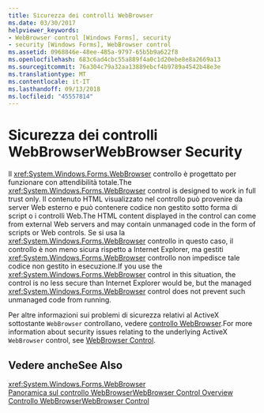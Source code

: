 ```yaml
---
title: Sicurezza dei controlli WebBrowser
ms.date: 03/30/2017
helpviewer_keywords:
- WebBrowser control [Windows Forms], security
- security [Windows Forms], WebBrowser control
ms.assetid: 0968846e-48ee-485a-9797-65b5b9a622f8
ms.openlocfilehash: 683c6ad4cbc55a889f4a0c1d20ebe8e8a2669a13
ms.sourcegitcommit: 76a304c79a32aa13889ebcf4b9789a4542b48e3e
ms.translationtype: MT
ms.contentlocale: it-IT
ms.lasthandoff: 09/13/2018
ms.locfileid: "45557814"
---
```

# <a name="webbrowser-security"></a><span data-ttu-id="4186f-102">Sicurezza dei controlli WebBrowser</span><span class="sxs-lookup"><span data-stu-id="4186f-102">WebBrowser Security</span></span>
<span data-ttu-id="4186f-103">Il <xref:System.Windows.Forms.WebBrowser> controllo è progettato per funzionare con attendibilità totale.</span><span class="sxs-lookup"><span data-stu-id="4186f-103">The <xref:System.Windows.Forms.WebBrowser> control is designed to work in full trust only.</span></span> <span data-ttu-id="4186f-104">Il contenuto HTML visualizzato nel controllo può provenire da server Web esterno e può contenere codice non gestito sotto forma di script o i controlli Web.</span><span class="sxs-lookup"><span data-stu-id="4186f-104">The HTML content displayed in the control can come from external Web servers and may contain unmanaged code in the form of scripts or Web controls.</span></span> <span data-ttu-id="4186f-105">Se si usa la <xref:System.Windows.Forms.WebBrowser> controllo in questo caso, il controllo è non meno sicura rispetto a Internet Explorer, ma gestiti <xref:System.Windows.Forms.WebBrowser> controllo non impedisce tale codice non gestito in esecuzione.</span><span class="sxs-lookup"><span data-stu-id="4186f-105">If you use the <xref:System.Windows.Forms.WebBrowser> control in this situation, the control is no less secure than Internet Explorer would be, but the managed <xref:System.Windows.Forms.WebBrowser> control does not prevent such unmanaged code from running.</span></span>  
  
 <span data-ttu-id="4186f-106">Per altre informazioni sui problemi di sicurezza relativi al ActiveX sottostante `WebBrowser` controllano, vedere [controllo WebBrowser](https://go.microsoft.com/fwlink/?LinkId=198812).</span><span class="sxs-lookup"><span data-stu-id="4186f-106">For more information about security issues relating to the underlying ActiveX `WebBrowser` control, see [WebBrowser Control](https://go.microsoft.com/fwlink/?LinkId=198812).</span></span>  
  
## <a name="see-also"></a><span data-ttu-id="4186f-107">Vedere anche</span><span class="sxs-lookup"><span data-stu-id="4186f-107">See Also</span></span>  
 <xref:System.Windows.Forms.WebBrowser>  
 [<span data-ttu-id="4186f-108">Panoramica sul controllo WebBrowser</span><span class="sxs-lookup"><span data-stu-id="4186f-108">WebBrowser Control Overview</span></span>](../../../../docs/framework/winforms/controls/webbrowser-control-overview.md)  
 [<span data-ttu-id="4186f-109">Controllo WebBrowser</span><span class="sxs-lookup"><span data-stu-id="4186f-109">WebBrowser Control</span></span>](https://go.microsoft.com/fwlink/?LinkId=198812)
